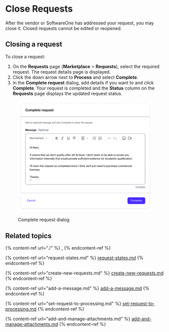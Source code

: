 # Close Requests

After the vendor or SoftwareOne has addressed your request, you may close it. Closed requests cannot be edited or reopened.

## Closing a request

To close a request:

1. On the **Requests** page (**Marketplace** > **Requests**), select the required request. The request details page is displayed.
2. Click the down arrow next to **Process** and select **Complete**.&#x20;
3. In the **Complete request** dialog, add details if you want to and click **Complete**. Your request is completed and the **Status** column on the **Requests** page displays the updated request status.

<figure><img src="../../../.gitbook/assets/image (999).png" alt="" width="563"><figcaption><p>Complete request dialog</p></figcaption></figure>

## Related topics

{% content-ref url="./" %}
[.](./)
{% endcontent-ref %}

{% content-ref url="request-states.md" %}
[request-states.md](request-states.md)
{% endcontent-ref %}

{% content-ref url="create-new-requests.md" %}
[create-new-requests.md](create-new-requests.md)
{% endcontent-ref %}

{% content-ref url="add-a-message.md" %}
[add-a-message.md](add-a-message.md)
{% endcontent-ref %}

{% content-ref url="set-request-to-processing.md" %}
[set-request-to-processing.md](set-request-to-processing.md)
{% endcontent-ref %}

{% content-ref url="add-and-manage-attachments.md" %}
[add-and-manage-attachments.md](add-and-manage-attachments.md)
{% endcontent-ref %}
